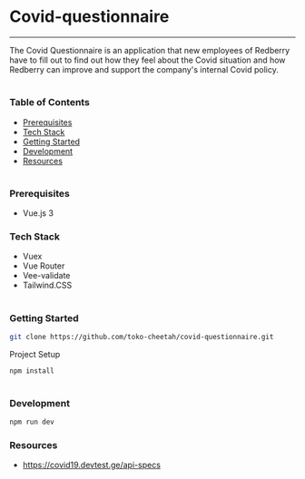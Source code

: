 # Covid-questionnaire

---

The Covid Questionnaire is an application that new employees of Redberry have to fill out to find out how they feel about the Covid situation and how Redberry can improve and support the company's internal Covid policy.

#

### Table of Contents

- [Prerequisites](#prerequisites)
- [Tech Stack](#tech-stack)
- [Getting Started](#getting-started)
- [Development](#development)
- [Resources](#resources)

#

### Prerequisites

- Vue.js 3

### Tech Stack

- Vuex
- Vue Router
- Vee-validate
- Tailwind.CSS

#

### Getting Started

```sh
git clone https://github.com/toko-cheetah/covid-questionnaire.git
```

Project Setup

```sh
npm install
```

#

### Development

```sh
npm run dev
```

### Resources

- https://covid19.devtest.ge/api-specs
